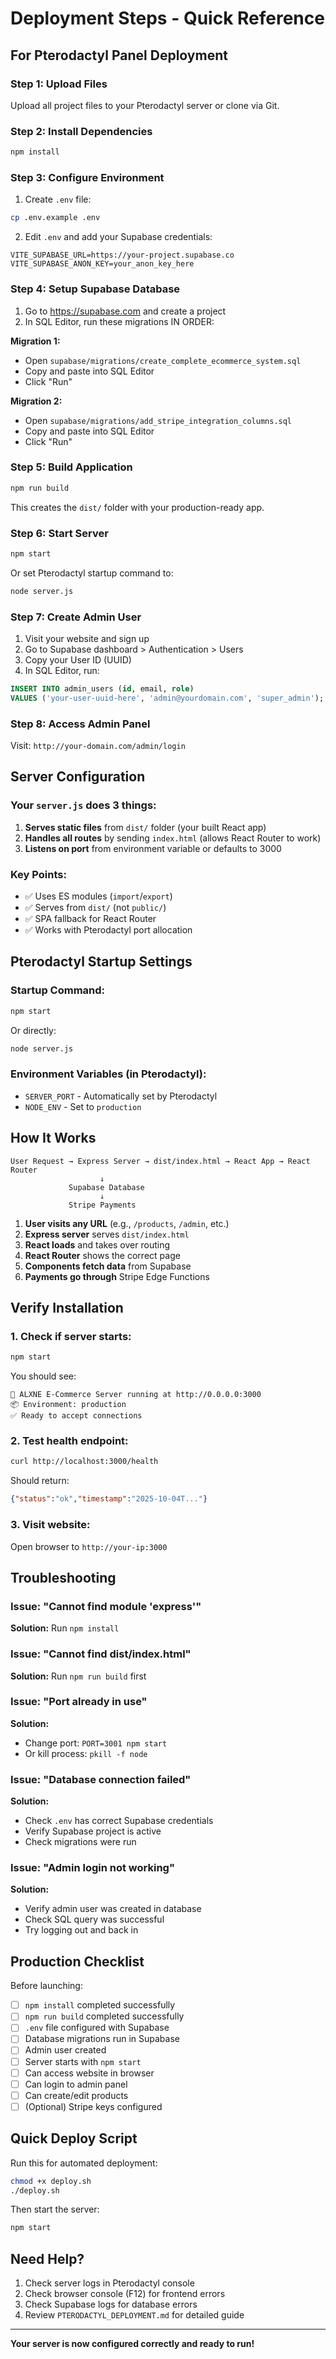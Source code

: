 # Deployment Steps - Quick Reference

## For Pterodactyl Panel Deployment

### Step 1: Upload Files
Upload all project files to your Pterodactyl server or clone via Git.

### Step 2: Install Dependencies
```bash
npm install
```

### Step 3: Configure Environment
1. Create `.env` file:
```bash
cp .env.example .env
```

2. Edit `.env` and add your Supabase credentials:
```env
VITE_SUPABASE_URL=https://your-project.supabase.co
VITE_SUPABASE_ANON_KEY=your_anon_key_here
```

### Step 4: Setup Supabase Database
1. Go to https://supabase.com and create a project
2. In SQL Editor, run these migrations IN ORDER:

**Migration 1:**
- Open `supabase/migrations/create_complete_ecommerce_system.sql`
- Copy and paste into SQL Editor
- Click "Run"

**Migration 2:**
- Open `supabase/migrations/add_stripe_integration_columns.sql`
- Copy and paste into SQL Editor
- Click "Run"

### Step 5: Build Application
```bash
npm run build
```

This creates the `dist/` folder with your production-ready app.

### Step 6: Start Server
```bash
npm start
```

Or set Pterodactyl startup command to:
```bash
node server.js
```

### Step 7: Create Admin User
1. Visit your website and sign up
2. Go to Supabase dashboard > Authentication > Users
3. Copy your User ID (UUID)
4. In SQL Editor, run:
```sql
INSERT INTO admin_users (id, email, role)
VALUES ('your-user-uuid-here', 'admin@yourdomain.com', 'super_admin');
```

### Step 8: Access Admin Panel
Visit: `http://your-domain.com/admin/login`

## Server Configuration

### Your `server.js` does 3 things:
1. **Serves static files** from `dist/` folder (your built React app)
2. **Handles all routes** by sending `index.html` (allows React Router to work)
3. **Listens on port** from environment variable or defaults to 3000

### Key Points:
- ✅ Uses ES modules (`import`/`export`)
- ✅ Serves from `dist/` (not `public/`)
- ✅ SPA fallback for React Router
- ✅ Works with Pterodactyl port allocation

## Pterodactyl Startup Settings

### Startup Command:
```bash
npm start
```

Or directly:
```bash
node server.js
```

### Environment Variables (in Pterodactyl):
- `SERVER_PORT` - Automatically set by Pterodactyl
- `NODE_ENV` - Set to `production`

## How It Works

```
User Request → Express Server → dist/index.html → React App → React Router
                    ↓
             Supabase Database
                    ↓
             Stripe Payments
```

1. **User visits any URL** (e.g., `/products`, `/admin`, etc.)
2. **Express server** serves `dist/index.html`
3. **React loads** and takes over routing
4. **React Router** shows the correct page
5. **Components fetch data** from Supabase
6. **Payments go through** Stripe Edge Functions

## Verify Installation

### 1. Check if server starts:
```bash
npm start
```
You should see:
```
🚀 ALXNE E-Commerce Server running at http://0.0.0.0:3000
📦 Environment: production
✅ Ready to accept connections
```

### 2. Test health endpoint:
```bash
curl http://localhost:3000/health
```
Should return:
```json
{"status":"ok","timestamp":"2025-10-04T..."}
```

### 3. Visit website:
Open browser to `http://your-ip:3000`

## Troubleshooting

### Issue: "Cannot find module 'express'"
**Solution:** Run `npm install`

### Issue: "Cannot find dist/index.html"
**Solution:** Run `npm run build` first

### Issue: "Port already in use"
**Solution:**
- Change port: `PORT=3001 npm start`
- Or kill process: `pkill -f node`

### Issue: "Database connection failed"
**Solution:**
- Check `.env` has correct Supabase credentials
- Verify Supabase project is active
- Check migrations were run

### Issue: "Admin login not working"
**Solution:**
- Verify admin user was created in database
- Check SQL query was successful
- Try logging out and back in

## Production Checklist

Before launching:
- [ ] `npm install` completed successfully
- [ ] `npm run build` completed successfully
- [ ] `.env` file configured with Supabase
- [ ] Database migrations run in Supabase
- [ ] Admin user created
- [ ] Server starts with `npm start`
- [ ] Can access website in browser
- [ ] Can login to admin panel
- [ ] Can create/edit products
- [ ] (Optional) Stripe keys configured

## Quick Deploy Script

Run this for automated deployment:
```bash
chmod +x deploy.sh
./deploy.sh
```

Then start the server:
```bash
npm start
```

## Need Help?

1. Check server logs in Pterodactyl console
2. Check browser console (F12) for frontend errors
3. Check Supabase logs for database errors
4. Review `PTERODACTYL_DEPLOYMENT.md` for detailed guide

---

**Your server is now configured correctly and ready to run!**
